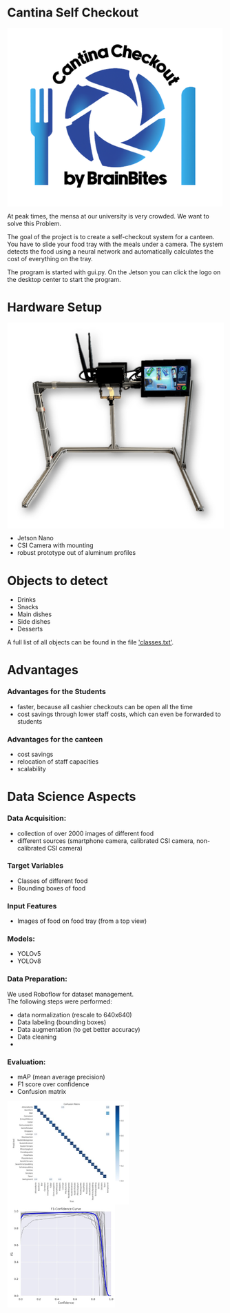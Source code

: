 # Cantina Self Checkout

<img align = "center" src="gui_images/logo_final.PNG" width="500"/>

At peak times, the mensa at our university is very crowded. We want to solve this Problem.

The goal of the project is to create a self-checkout system for a canteen.\
You have to slide your food tray with the meals under a camera. The system detects the food
using a neural network and automatically calculates the cost of everything on the tray.

The program is started with gui.py. On the Jetson you can click the logo on the desktop center to start the program.

# Hardware Setup

<img align = "center" src="gui_images/prototype.png" width="600"/>


- Jetson Nano
- CSI Camera with mounting
- robust prototype out of aluminum profiles

# Objects to detect

- Drinks
- Snacks
- Main dishes
- Side dishes 
- Desserts

A full list of all objects can be found in the file ['classes.txt'](classes.txt).

# Advantages

### Advantages for the Students

- faster, because all cashier checkouts can be open all the time
- cost savings through lower staff costs, which can even be forwarded to students

### Advantages for the canteen

- cost savings
- relocation of staff capacities
- scalability

# Data Science Aspects

### Data Acquisition:
- collection of over 2000 images of different food
- different sources (smartphone camera, calibrated CSI camera, non-calibrated CSI camera)

### Target Variables
- Classes of different food
- Bounding boxes of food

### Input Features
- Images of food on food tray (from a top view)


### Models:
- YOLOv5
- YOLOv8

### Data Preparation:
We used Roboflow for dataset management.\
The following steps were performed:
- data normalization (rescale to 640x640)
- Data labeling (bounding boxes)
- Data augmentation (to get better accuracy)
- Data cleaning
- 

### Evaluation:
- mAP (mean average precision)
- F1 score over confidence
- Confusion matrix


<img align="left" src="gui_images/confusion_matrix.jpg" width="282"/>
<img align="center" src="gui_images/F1_overconfidence.jpg" width="250"/>
